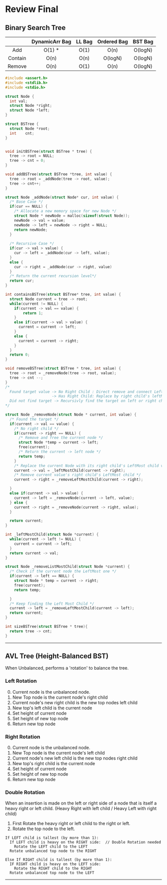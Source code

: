 # Review Final 

## Binary Search Tree

|       | DynamicArr Bag | LL Bag | Ordered Bag | BST Bag |
|:-----:|:--------------:|:------:|:-----------:|:-------:|
|Add    | O(1) *         | O(1)   | O(n)        | O(logN) |
|Contain| O(n)           | O(n)   | O(logN)     | O(logN) |
|Remove | O(n)           | O(1)   | O(n)        | O(logN) |


```c
#include <assert.h>
#include <stdlib.h>
#include <stdio.h>

struct Node {
  int val;
  struct Node *right;
  struct Node *left;
}

struct BSTree {
  struct Node *root;
  int    cnt;
}


void initBSTree(struct BSTree * tree) {
  tree -> root = NULL;
  tree -> cnt = 0;
}

void addBSTree(struct BSTree *tree, int value) {
  tree -> root = _addNode(tree -> root, value);
  tree -> cnt++;
}

struct Node _addNode(struct Node* cur, int value) {
  /* Base Case */
  if(cur == NULL) {
    /* Allocate a new memory space for new Node */
    struct Node * newNode = malloc(sizeof(struct Node));
    newNode -> val = value;
    newNode -> left = newNode -> right = NULL;
    return newNode;
  }
  
  /* Recursive Case */
  if(cur -> val > value) {
    cur -> left = _addNode(cur -> left, value);
  }
  else {
    cur -> right = _addNode(cur -> right, value)
  }
  /* Return the current recursion level*/
  return cur;
}

int containsBSTree(struct BSTree* tree, int value) {
  struct Node current = tree -> root;
  while(current != NULL) {
    if(current -> val == value) {
        return 1;
    }
    else if(current -> val > value) {
      current = current -> left;
    }
    else {
      current = current -> right;
    }
  }
  return 0;
}

void removeBSTree(struct BSTree * tree, int value) {
  tree -> root = _removeNode(tree -> root, value);
  tree -> cnt --;
}
/* 
  Found target value -> No Right Child : Direct remove and connect Left child
                     -> Has Right Child: Replace by right child's leftMost child
  Did not find target -> Recursivly find the target on left or right child
*/

struct Node _removeNode(struct Node * current, int value) {
  /* Found the target */
  if(current -> val == value) {
    /* No right child */
    if(current -> right == NULL) {
      /* Remove and free the current node */
      struct Node *temp = current -> left;
      free(current);
      /* Return the current -> left node */
      return temp;
    }
    /* Replace the current Node with its right child's LeftMost child value */
    current -> val = _leftMostChild(current -> right);
    /* Remove current value's right child's LeftMost child */
    current -> right = _removeLeftMostChild(current -> right);

  }
  else if(current -> val > value) {
    current -> left = _removeNode(current -> left, value);
  } else {
    current -> right = _removeNode(current -> right, value);
  }

  return current;
}

int _leftMostChild(struct Node *current) {
  while(current -> left != NULL) {
    current = current -> left;
  }
  return current -> val;
}

struct Node _removeListMostChild(struct Node *current) {
  /* Check if the current node the LeftMost one */
  if(current -> left == NULL) {
    struct Node * temp = current -> right;
    free(current);
    return temp;

  }
  /* Keep finding the Left Most Child */
  current -> left = _removeLeftMostChild(current -> left);
  return current;
}

int sizeBSTree(struct BSTree * tree){
  return tree -> cnt;
}
```

***

## AVL Tree (Height-Balanced BST)

When Unbalanced, performs a 'rotation' to balance the tree.


### Left Rotation

0. Current node is the unbalanced node.
1. New Top node is the current node's right child
2. Current node's new right child is the new top nodes left child
3. New top's left child is the current node
4. Set height of current node
5. Set height of new top node
6. Return new top node


### Right Rotation

0. Current node is the unbalanced node.
1. New Top node is the current node's left child
2. Current node's new left child is the new top nodes right child
3. New top's right child is the current node
4. Set height of current node
5. Set height of new top node
6. Return new top node


### Double Rotation

When an insertion is made on the left or right side of a node that is itself a heavy right or left child. (Heavy Right with left child / Heavy Left with right child)

1. First Rotate the heavy right or left child to the right or left.
2. Rotate the top node to the left.

```
If LEFT child is tallest (by more than 1):
  If LEFT child is heavy on the RIGHT side:  // Double Rotation needed
    Rotate the LEFT child to the LEFT
  Rotate unbalanced top node to the RIGHT

Else If RIGHT child is tallest (by more than 1):
  IF RIGHT child is heavy on the LEFT side:
    Rotate the RIGHT child to the RIGHT
  Rotate unbalanced top node to the LEFT

```

***
